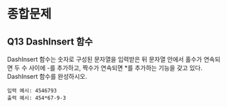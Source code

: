 # 종합문제
## Q13 DashInsert 함수
DashInsert 함수는 숫자로 구성된 문자열을 입력받은 뒤 문자열 안에서 홀수가 연속되면 두 수 사이에 -를 추가하고, 짝수가 연속되면 *를 추가하는 기능을 갖고 있다. DashInsert 함수를 완성하시오.
```
입력 예시: 4546793
출력 예시: 454*67-9-3
```